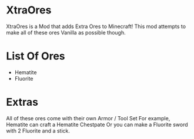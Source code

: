 # XtraOres
XtraOres is a Mod that adds Extra Ores to Minecraft!
This mod attempts to make all of these ores Vanilla as possible though.

# List Of Ores
- Hematite
- Fluorite

# Extras
All of these ores come with their own Armor / Tool Set
For example, Hematite can craft a Hematite Chestpate
Or you can make a Fluorite sword with 2 Fluorite and a stick.
